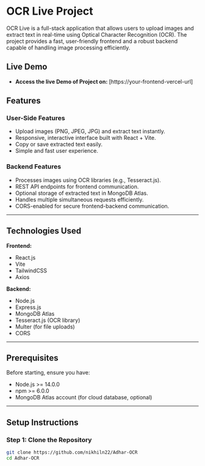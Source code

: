 # OCR Live Project

OCR Live is a full-stack application that allows users to upload images and extract text in real-time using Optical Character Recognition (OCR). The project provides a fast, user-friendly frontend and a robust backend capable of handling image processing efficiently.

## Live Demo
- **Access the live Demo of Project on:** [https://your-frontend-vercel-url]


## Features

### User-Side Features
- Upload images (PNG, JPEG, JPG) and extract text instantly.
- Responsive, interactive interface built with React + Vite.
- Copy or save extracted text easily.
- Simple and fast user experience.

### Backend Features
- Processes images using OCR libraries (e.g., Tesseract.js).
- REST API endpoints for frontend communication.
- Optional storage of extracted text in MongoDB Atlas.
- Handles multiple simultaneous requests efficiently.
- CORS-enabled for secure frontend-backend communication.

---

## Technologies Used

**Frontend:**
- React.js
- Vite
- TailwindCSS
- Axios

**Backend:**
- Node.js
- Express.js
- MongoDB Atlas
- Tesseract.js (OCR library)
- Multer (for file uploads)
- CORS

---

## Prerequisites

Before starting, ensure you have:  
- Node.js >= 14.0.0  
- npm >= 6.0.0  
- MongoDB Atlas account (for cloud database, optional)

---

## Setup Instructions

### Step 1: Clone the Repository

```bash
git clone https://github.com/nikhiln22/Adhar-OCR
cd Adhar-OCR